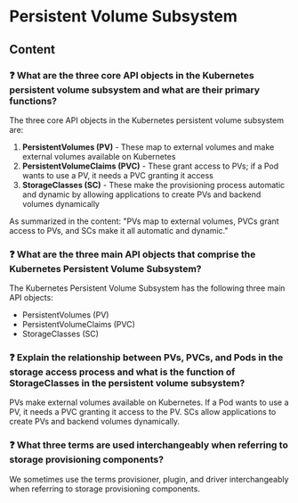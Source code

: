 # Persistent Volume Subsystem

## Content

### ❓ What are the three core API objects in the Kubernetes persistent volume subsystem and what are their primary functions?
The three core API objects in the Kubernetes persistent volume subsystem are:

1. **PersistentVolumes (PV)** - These map to external volumes and make external volumes available on Kubernetes
2. **PersistentVolumeClaims (PVC)** - These grant access to PVs; if a Pod wants to use a PV, it needs a PVC granting it access
3. **StorageClasses (SC)** - These make the provisioning process automatic and dynamic by allowing applications to create PVs and backend volumes dynamically

As summarized in the content: "PVs map to external volumes, PVCs grant access to PVs, and SCs make it all automatic and dynamic."

### ❓ What are the three main API objects that comprise the Kubernetes Persistent Volume Subsystem?
The Kubernetes Persistent Volume Subsystem has the following three main API objects:
- PersistentVolumes (PV)
- PersistentVolumeClaims (PVC)
- StorageClasses (SC)

### ❓ Explain the relationship between PVs, PVCs, and Pods in the storage access process and what is the function of StorageClasses in the persistent volume subsystem?
PVs make external volumes available on Kubernetes. If a Pod wants to use a PV, it needs a PVC granting it access to the PV. SCs allow applications to create PVs and backend volumes dynamically.

### ❓ What three terms are used interchangeably when referring to storage provisioning components?
We sometimes use the terms provisioner, plugin, and driver interchangeably when referring to storage provisioning components.

